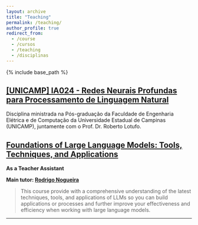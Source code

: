 ```yaml
---
layout: archive
title: "Teaching"
permalink: /teaching/
author_profile: true
redirect_from:
  - /course
  - /cursos
  - /teaching
  - /disciplinas
---
```


{% include base_path %}

## [[UNICAMP] IA024 - Redes Neurais Profundas para Processamento de Linguagem Natural ](https://sites.google.com/unicamp.br/deep-learning-nlp/in%C3%ADcio)

Disciplina ministrada na Pós-graduação da Faculdade de Engenharia Elétrica e de Computação da Universidade Estadual de Campinas (UNICAMP), juntamente com o Prof. Dr. Roberto Lotufo.


## [Foundations of Large Language Models: Tools, Techniques, and Applications](https://uwaterloo.ca/watspeed/programs-and-courses/foundations-large-language-models)

**As a Teacher Assistant**

**Main tutor: [Rodrigo Nogueira](https://scholar.google.com.br/citations?user=xD32wZ8AAAAJ&hl=pt-BR)**

> This course provide with a comprehensive understanding of the latest techniques, tools, and applications of LLMs so you can build applications or processes and further improve your effectiveness and efficiency when working with large language models.

---

